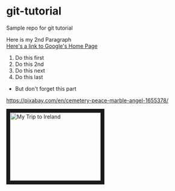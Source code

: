 # git-tutorial
Sample repo for git tutorial

Here is my 2nd Paragraph  
[Here's a link to Google's Home Page](https://www.google.com)

1. Do this first
2. Do this 2nd
3. Do this next
4. Do this last
  * But don't forget this part

https://pixabay.com/en/cemetery-peace-marble-angel-1655378/

<a href="https://www.youtube.com/watch?feature=player_embedded&v=TkmTbSo8iSY>" target="_blank"><img src="http://img.youtube.com/vi/TkmTbSo8iSY.jpg" 
alt="My Trip to Ireland" width="240" height="180" border="10" /></a>
